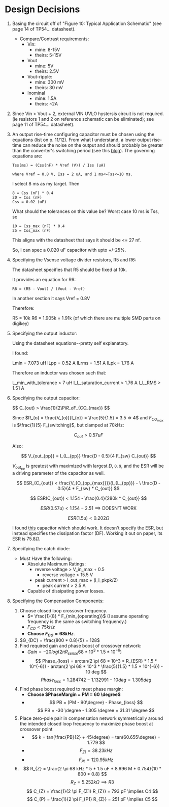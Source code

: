 # Design Decisions

1. Basing the circuit off of "Figure 10: Typical Application Schematic" (see
   page 14 of TP54... datasheet).

   - Compare/Contrast requirements:
     - Vin:
       - mine: 8-15V
       - theirs: 5-15V
     - Vout
       - mine: 5V
       - theirs: 2.5V
     - Vout-ripple:
       - mine: 300 mV
       - theirs: 30 mV
     - Inominal
       - mine: 1.5A
       - theirs: ~2A

1. Since Vin > Vout + 2, external VIN UVLO hystersis circuit is not required.
   (ie resistors 1 and 2 on reference schematic can be eliminated); see page 11
   of TP54... datasheet).

1. An output rise-time configuring capacitor must be chosen using the equations
   (list on p. 11/12). From what I understand, a lower output rise-time can
   reduce the noise on the output and should probably be greater than the
   converter's switching period (see this
   [blog](https://www.analog.com/en/analog-dialogue/articles/preventing-start-up-issues-due-to-output-inrush-in-switching-converters.html)).
   The governing equations are:

   ```Math
   Tss(ms) = (Css(nF) * Vref (V)) / Iss (uA)

   where Vref = 0.8 V, Iss = 2 uA, and 1 ms<=Tss<=10 ms.
   ```

   I select 8 ms as my target. Then

   ```Math
   8 = Css (nF) * 0.4
   20 = Css (nF)
   Css = 0.02 (uF)
   ```

   What should the tolerances on this value be? Worst case 10 ms is Tss, so

   ```Math
   10 = Css_max (nF) * 0.4
   25 = Css_max (nF)
   ```

   This aligns with the datasheet that says it should be \<= 27 nf.

   So, I can spec a 0.020 uF capacitor with upto +/-25%.

1. Specifying the Vsense voltage divider resistors, R5 and R6:

   The datasheet specifies that R5 should be fixed at 10k.

   It provides an equation for R6:

   ```Math
   R6 = (R5 - Vout) / (Vout - Vref)
   ```

   In another section it says Vref = 0.8V

   Therefore:

   R5 = 10k R6 = 1.905k = 1.91k (of which there are multiple SMD parts on
   digikey)

1. Specifying the output inductor:

   Using the datasheet equations--pretty self explanatory.

   I found:

   Lmin = 7.073 uH ILpp = 0.52 A ILrms = 1.51 A ILpk = 1.76 A

   Therefore an inductor was chosen such that:

   L_min_with_tolerance > 7 uH I_L_saturation_current > 1.76 A I_L_RMS > 1.51 A

1. Specifying the output capacitor:

   $$
   C_{out} > \frac{1}{2\Pi*R_o*F_{CO_{max}}
   $$

   Since $R_{o} = \frac{V_{o}}{I_{o}} = \frac{5}{1.5} = 3.5 => 4$ and
   $F_{CO_{max}}$ is $\frac{1}{5} F_{switching}$, but clamped at 70kHz:

   $$
   C_{out} > 0.57 uF
   $$

   Also:

   $$
   V_{out_{pp}} = I_{L_{pp}} \frac{D - 0.5}{4 F_{sw} C_{out}}
   $$

   $V_{out_{pp}}$ is greatest with maximized with largest $D$, `0.9`, and the
   ESR will be a driving parameter of the capacitor as well.

   $$
   ESR_{C_{out}} < \frac{V_{O_{pp_{max}}}}{I_{L_{pp}}} - \
      \frac{D - 0.5}{4 * F_{sw} * C_{out}}
   $$

   $$
   ESR(C_{out}) < 1.154 - \frac{0.4}{280k * C_{out}}
   $$

   $$
   ESR(0.57u) < 1.154 - 2.51 \implies \text{DOESN'T WORK}
   $$

   $$
   ESR(1.5u) < 0.202 \Omega
   $$

   I found
   [this](https://www.digikey.com/en/products/detail/w%C3%BCrth-elektronik/885012207023/5453510)
   capacitor which should work. It doesn't specify the ESR, but instead
   specifies the dissipation factor (DF). Working it out on paper, its ESR is
   $75.8 \Omega$.

1. Specifying the catch diode:

   - Must Have the following:
     - Absolute Maximum Ratings:
       - reverse voltage > V_in_max + 0.5
         - reverse voltage > 15.5 V
       - peak current > I_out_max + (i_l_pkpk/2)
         - peak current > 2.5 A
     - Capable of dissipating power losses.

1. Specifying the Compensation Components:

   1. Choose closed loop crossover frequency.
      - $= \frac{1}{8} * F_{min_{operating}}$ (I assume operating frequency is
        the same as switching frequency.)
      - $F_{CO} < 75 kHz$
      - **Choose $F_{CO} = 68 kHz$**.
   1. $G_{DC} = \frac{800 * 0.8}{5} = 128$
   1. Find required gain and phase boost of crossover network:
      - $Gain = -20 log(2 \pi R_{sense} 68 * 10^3 * 1.5 * 10^{-6})$
      - $$
        Phase_{loss} = arctan(2 \pi 68 * 10^3 * R_{ESR} * 1.5 * 10^{-6}) -
            arctan(2 \pi 68 * 10^3 * \frac{5}{1.5} * 1.5 * 10^{-6}) - 10 deg
        $$
        $$
        Phase_{loss} = 1.284742 - 1.132991 - 10 deg = 1.305 deg
        $$
   1. Find phase boost required to meet phase margin:
      - **Choose $PhaseMargin = PM = 60 \degree$**
      - $$
        PB = (PM - 90\degree) - Phase_{loss}
        $$
        $$
        PB = -30 \degree - 1.305 \degree = 31.31 \degree
        $$
   1. Place zero-pole pair in compensation network symmetrically around the
      intended closed loop frequency to maximize phase boost at crossover point
      - $$
        k = tan(\frac{PB}{2} + 45\degree) = tan(60.655\degree) = 1.779
        $$
      - $$
        F_{Z1} = 38.23 kHz
        $$
      - $$
        F_{P1} = 120.95 kHz
        $$
   1. $$
      R_{Z} = \frac{2 \pi 68 kHz * 5 * 1.5 uF * 8.696 M * 0.754}{10 * 800 * 0.8}
      $$
      $$
      R_{Z} = 5.252 k\Omega \implies R3
      $$
      $$
      C_{Z} = \frac{1}{2 \pi F_{Z1} R_{Z}} = 793 pF \implies C4
      $$
      $$
      C_{P} = \frac{1}{2 \pi F_{P1} R_{Z}} = 251 pF \implies C5
      $$
